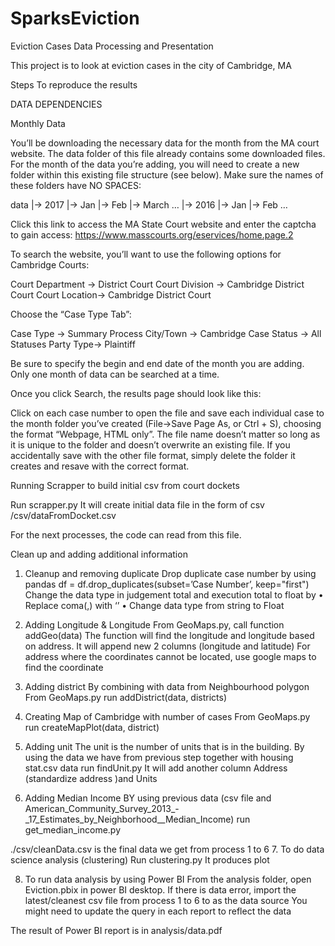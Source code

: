 # SparksEviction
Eviction Cases Data Processing and Presentation

This project is to look at eviction cases in the city of Cambridge, MA



Steps To reproduce the results

DATA DEPENDENCIES

Monthly Data

You’ll be downloading the necessary data for the month from the MA court website. The data folder of this file already contains some downloaded files. For the month of the data you’re adding, you will need to create a new folder within this existing file structure (see below). Make sure the names of these folders have NO SPACES:

data
|-> 2017
|-> Jan
|-> Feb
|-> March
…
|-> 2016
|-> Jan
|-> Feb
…

Click this link to access the MA State Court website and enter the captcha to gain access: https://www.masscourts.org/eservices/home.page.2 

To search the website, you’ll want to use the following options for Cambridge Courts:


Court Department -> District Court
Court Division -> Cambridge District Court
Court Location-> Cambridge District Court

Choose the “Case Type Tab”:

Case Type -> Summary Process
City/Town -> Cambridge
Case Status -> All Statuses
Party Type-> Plaintiff 

Be sure to specify the begin and end date of the month you are adding. Only one month of data can be searched at a time.

Once you click Search, the results page should look like this: 



Click on each case number to open the file and save each individual case to the month folder you’ve created (File->Save Page As, or Ctrl + S), choosing the format “Webpage, HTML only”. The file name doesn’t matter so long as it is unique to the folder and doesn’t overwrite an existing file. If you accidentally save with the other file format, simply delete the folder it creates and resave with the correct format. 


Running Scrapper to build initial csv from court dockets 

Run scrapper.py
It will create initial data file in the form of csv 
/csv/dataFromDocket.csv

For the next processes, the code can read from this file. 


Clean up and adding additional information 

1.    Cleanup and removing duplicate 
Drop duplicate case number by using pandas
df = df.drop_duplicates(subset=’Case Number’, keep="first")
Change the data type in judgement total and execution total to float by 
•    Replace coma(,) with ‘’
•    Change data type from string to Float

2.    Adding Longitude & Longitude 
From GeoMaps.py, call function addGeo(data)
The function will find the longitude and longitude based on address. It will append new 2 columns (longitude and latitude)
For address where the coordinates cannot be located, use google maps to find the coordinate

3.    Adding district 
By combining with data from Neighbourhood polygon 
From GeoMaps.py run addDistrict(data, districts)

4.    Creating Map of Cambridge with number of cases
From GeoMaps.py run createMapPlot(data, district)

5.    Adding unit
The unit is the number of units that is in the building. 
By using the data we have from previous step together with housing stat.csv data 
run findUnit.py
It will add another column Address (standardize address )and Units


6.    Adding Median Income 
BY using previous data (csv file and American_Community_Survey_2013_-_17_Estimates_by_Neighborhood__Median_Income) run get_median_income.py

./csv/cleanData.csv is the final data we get from process 1 to 6 
7.    To do data science analysis (clustering)
Run clustering.py
It produces plot 

8.    To run data analysis by using Power BI 
From the analysis folder, open Eviction.pbix in power BI desktop. 
If there is data error, import the latest/cleanest csv file from process 1 to 6 to as the data source
You might need to update the query in each report to reflect the data 

The result of Power BI report is in analysis/data.pdf







